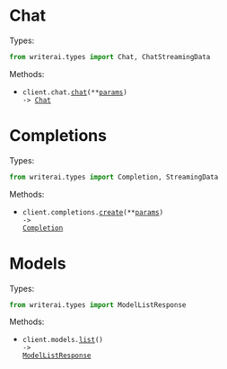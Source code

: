 # Chat

Types:

```python
from writerai.types import Chat, ChatStreamingData
```

Methods:

- <code title="post /v1/chat">client.chat.<a href="./src/writerai/resources/chat.py">chat</a>(\*\*<a href="src/writerai/types/chat_chat_params.py">params</a>) -> <a href="./src/writerai/types/chat.py">Chat</a></code>

# Completions

Types:

```python
from writerai.types import Completion, StreamingData
```

Methods:

- <code title="post /v1/completions">client.completions.<a href="./src/writerai/resources/completions.py">create</a>(\*\*<a href="src/writerai/types/completion_create_params.py">params</a>) -> <a href="./src/writerai/types/completion.py">Completion</a></code>

# Models

Types:

```python
from writerai.types import ModelListResponse
```

Methods:

- <code title="get /v1/models">client.models.<a href="./src/writerai/resources/models.py">list</a>() -> <a href="./src/writerai/types/model_list_response.py">ModelListResponse</a></code>
